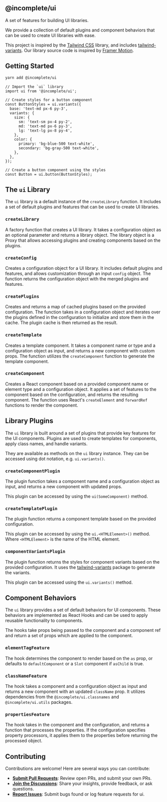 ## @incomplete/ui

A set of features for building UI libraries.

We provide a collection of default plugins and component behaviors that can be used to create UI libraries with ease.

This project is inspired by the [Tailwind CSS](https://tailwindcss.com/) library, and includes [tailwind-variants](https://www.tailwind-variants.org/).
Our library source code is inspired by [Framer Motion](https://www.framer.com/motion/).

## Getting Started

```sh
yarn add @incomplete/ui
```

```tsx
// Import the `ui` library
import ui from '@incomplete/ui';

// Create styles for a button component
const ButtonStyles = ui.variants({
  base: 'text-md px-6 py-3',
  variants: {
    size: {
      sm: 'text-sm px-4 py-2',
      md: 'text-md px-6 py-3',
      lg: 'text-lg px-8 py-4',
    },
    color: {
      primary: 'bg-blue-500 text-white',
      secondary: 'bg-gray-500 text-white',
    },
  },
});

// Create a button component using the styles
const Button = ui.button(ButtonStyles);
```

## The `ui` Library

The `ui` library is a default instance of the `createLibrary` function. It includes a set of default plugins and features that can be used to create UI libraries.

### `createLibrary`

A factory function that creates a UI library. It takes a configuration object as an optional parameter and returns a library object. The library object is a Proxy that allows accessing plugins and creating components based on the plugins.

### `createConfig`

Creates a configuration object for a UI library. It includes default plugins and features, and allows customization through an input `config` object. The function returns the configuration object with the merged plugins and features.

### `createPlugins`

Creates and returns a map of cached plugins based on the provided configuration. The function takes in a configuration object and iterates over the plugins defined in the configuration to initialize and store them in the cache. The plugin cache is then returned as the result.

### `createTemplate`

Creates a template component. It takes a component name or type and a configuration object as input, and returns a new component with custom props. The function utilizes the `createComponent` function to generate the template component.

### `createComponent`

Creates a React component based on a provided component name or element type and a configuration object. It applies a set of features to the component based on the configuration, and returns the resulting component. The function uses React's `createElement` and `forwardRef` functions to render the component.


## Library Plugins

The `ui` library is built around a set of plugins that provide key features for the UI components. Plugins are used to create templates for components, apply class names, and handle variants.

They are available as methods on the `ui` library instance. They can be accessed using dot notation, e.g. `ui.variants()`.

### `createComponentPlugin`

The plugin function takes a component name and a configuration object as input, and returns a new component with updated props.

This plugin can be accessed by using the `ui(SomeComponent)` method.

### `createTemplatePlugin`

The plugin function returns a component template based on the provided configuration.

This plugin can be accessed by using the `ui.<HTMLElement>()` method. Where `<HTMLElement>` is the name of the HTML element.

### `componentVariantsPlugin`

The plugin function returns the styles for component variants based on the provided configuration. It uses the [tailwind-variants](https://www.tailwind-variants.org/) package to generate the variants.

This plugin can be accessed using the `ui.variants()` method.

##  Component Behaviors

The `ui` library provides a set of default behaviors for UI components. These behaviors are implemented as React Hooks and can be used to apply reusable functionality to components.

The hooks take props being passed to the component and a component ref and return a set of props which are applied to the component.

### `elementTagFeature`

The hook determines the component to render based on the `as` prop, or defaults to `defaultComponent` or a `Slot` component if `asChild` is true.

### `classNameFeature`

The hook takes a component and a configuration object as input and returns a new component with an updated `className` prop. It utilizes dependencies from the `@incomplete/ui.classnames` and `@incomplete/ui.utils` packages.

### `propertiesFeature`

The hook takes in the component and the configuration, and returns a function that processes the properties. If the configuration specifies property processors, it applies them to the properties before returning the processed object.

##  Contributing

Contributions are welcome! Here are several ways you can contribute:

- **[Submit Pull Requests](https://github.com/IncompleteSystems/ui/blob/main/CONTRIBUTING.md)**: Review open PRs, and submit your own PRs.
- **[Join the Discussions](https://github.com/IncompleteSystems/ui/discussions)**: Share your insights, provide feedback, or ask questions.
- **[Report Issues](https://github.com/IncompleteSystems/ui/issues)**: Submit bugs found or log feature requests for ui.
